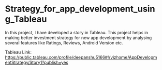 # Strategy_for_app_development_using_Tableau

In this project, I have developed a story in Tableau. This project helps in making better investment strategy for new app development by analysing several features like Ratings, Reviews, Android Version etc.

Tableau Link: https://public.tableau.com/profile/deepanshu5166#!/vizhome/AppDevelopmentStrategy/Story1?publish=yes
